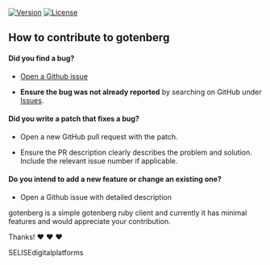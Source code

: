 [![Version](https://img.shields.io/gem/v/gotenberg)](https://rubygems.org/gems/gotenberg)
[![License](https://img.shields.io/github/license/bugloper/gotenberg)](https://github.com/SELISEdigitalplatforms/l3-ruby-gem-gotenberg)

## How to contribute to gotenberg

#### **Did you find a bug?**

* [Open a Github issue](https://github.com/SELISEdigitalplatforms/l3-ruby-gem-gotenberg/issues/new)

* **Ensure the bug was not already reported** by searching on GitHub under [Issues](https://github.com/SELISEdigitalplatforms/l3-ruby-gem-gotenberg/issues).


#### **Did you write a patch that fixes a bug?**

* Open a new GitHub pull request with the patch.

* Ensure the PR description clearly describes the problem and solution. Include the relevant issue number if applicable.

#### **Do you intend to add a new feature or change an existing one?**

* Open a Github issue with detailed description


gotenberg is a simple gotenberg ruby client and currently it has minimal features and would appreciate your contribution.

Thanks! :heart: :heart: :heart:

SELISEdigitalplatforms